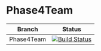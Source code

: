 # Phase4Team

| Branch        | Status       |
| ------------- |:-------------:|
| Phase4Team | [![Build Status](http://192.168.62.136:8080/buildStatus/icon?job=firstProject)](http://192.168.62.136:8080/job/firstProject/) |
